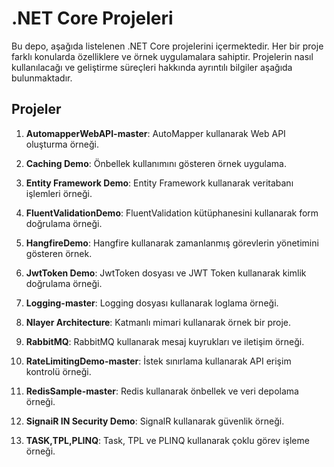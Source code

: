 # .NET Core Projeleri

Bu depo, aşağıda listelenen .NET Core projelerini içermektedir. Her bir proje farklı konularda özelliklere ve örnek uygulamalara sahiptir. Projelerin nasıl kullanılacağı ve geliştirme süreçleri hakkında ayrıntılı bilgiler aşağıda bulunmaktadır.

## Projeler

1. **AutomapperWebAPI-master**: AutoMapper kullanarak Web API oluşturma örneği.

2. **Caching Demo**: Önbellek kullanımını gösteren örnek uygulama.

3. **Entity Framework Demo**: Entity Framework kullanarak veritabanı işlemleri örneği.

4. **FluentValidationDemo**: FluentValidation kütüphanesini kullanarak form doğrulama örneği.

5. **HangfireDemo**: Hangfire kullanarak zamanlanmış görevlerin yönetimini gösteren örnek.

6. **JwtToken Demo**: JwtToken dosyası ve JWT Token kullanarak kimlik doğrulama örneği.

7. **Logging-master**: Logging dosyası kullanarak loglama örneği.

8. **Nlayer Architecture**: Katmanlı mimari kullanarak örnek bir proje.

9. **RabbitMQ**: RabbitMQ kullanarak mesaj kuyrukları ve iletişim örneği.

10. **RateLimitingDemo-master**: İstek sınırlama kullanarak API erişim kontrolü örneği.

11. **RedisSample-master**: Redis kullanarak önbellek ve veri depolama örneği.

13. **SignaiR IN Security Demo**: SignalR kullanarak güvenlik örneği.

14. **TASK,TPL,PLINQ**: Task, TPL ve PLINQ kullanarak çoklu görev işleme örneği.
